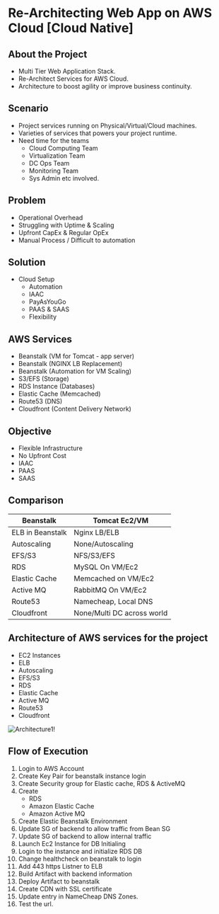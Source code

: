 # Re-Architecting Web App on AWS Cloud [Cloud Native]

## About the Project
- Multi Tier Web Application Stack.
- Re-Architect Services for AWS Cloud.
- Architecture to boost agility or improve business continuity.

## Scenario
- Project services running on Physical/Virtual/Cloud machines.
- Varieties of services that powers your project runtime.
- Need time for the teams 
    - Cloud Computing Team
    - Virtualization Team
    - DC Ops Team
    - Monitoring Team
    - Sys Admin etc involved.

## Problem
- Operational Overhead
- Struggling with Uptime & Scaling 
- Upfront CapEx & Regular OpEx
- Manual Process / Difficult to automation

## Solution
- Cloud Setup
  - Automation
  - IAAC
  - PayAsYouGo
  - PAAS & SAAS
  - Flexibility

## AWS Services
- Beanstalk (VM for Tomcat - app server)
- Beanstalk (NGINX LB Replacement)
- Beanstalk (Automation for VM Scaling)
- S3/EFS (Storage)
- RDS Instance (Databases)
- Elastic Cache (Memcached)
- Route53 (DNS)
- Cloudfront (Content Delivery Network)

## Objective
- Flexible Infrastructure
- No Upfront Cost
- IAAC
- PAAS
- SAAS

## Comparison
| Beanstalk | Tomcat Ec2/VM |
| --- | --- |
| ELB in Beanstalk | Nginx LB/ELB |
| Autoscaling | None/Autoscaling |
| EFS/S3 | NFS/S3/EFS |
| RDS | MySQL On VM/Ec2 |
| Elastic Cache | Memcached on VM/Ec2 |
| Active MQ | RabbitMQ On VM/Ec2 |
| Route53 | Namecheap, Local DNS |
| Cloudfront | None/Multi DC across world |

## Architecture of AWS services for the project
- EC2 Instances
- ELB
- Autoscaling
- EFS/S3
- RDS
- Elastic Cache
- Active MQ
- Route53
- Cloudfront

![Architecture1!](images/Architecture1.png)

## Flow of Execution
1. Login to AWS Account
2. Create Key Pair for beanstalk instance login
3. Create Security group for Elastic cache, RDS & ActiveMQ
4. Create
   - RDS
   - Amazon Elastic Cache
   - Amazon Active MQ 
5. Create Elastic Beanstalk Environment
6. Update SG of backend to allow traffic from Bean SG
7. Update SG of backend to allow internal traffic
8. Launch Ec2 Instance for DB Initialing
9. Login to the instance and initialize RDS DB
10. Change healthcheck on beanstalk to login
11. Add 443 https Listner to ELB
12. Build Artifact with backend information
13. Deploy Artifact to beanstalk
14. Create CDN with SSL certificate
15. Update entry in NameCheap DNS Zones.
16. Test the url.
